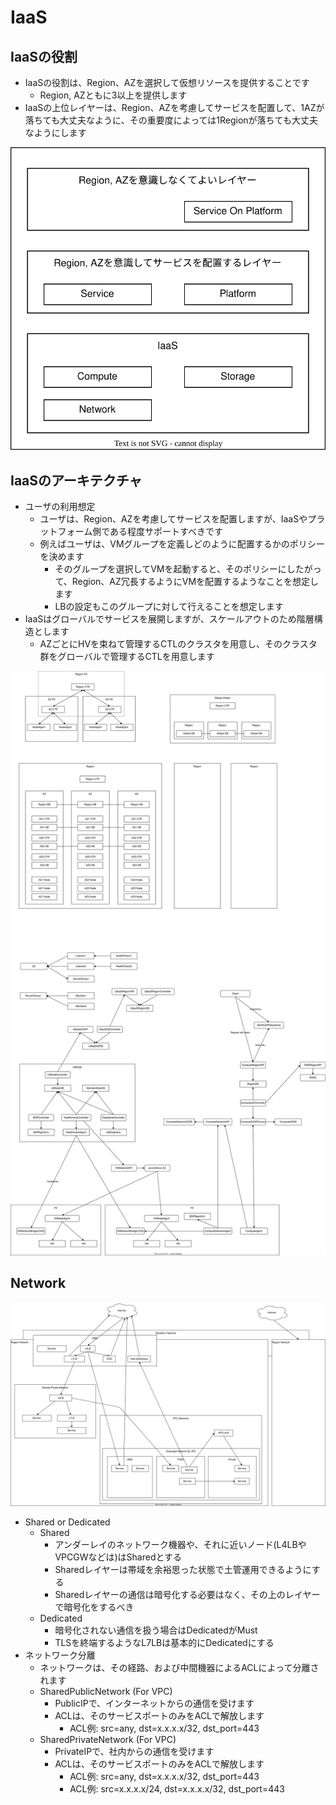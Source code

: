 # IaaS

## IaaSの役割

- IaaSの役割は、Region、AZを選択して仮想リソースを提供することです
  - Region, AZともに3以上を提供します
- IaaSの上位レイヤーは、Region、AZを考慮してサービスを配置して、1AZが落ちても大丈夫なように、その重要度によっては1Regionが落ちても大丈夫なようにします

![FailureDomainForService](./FailureDomainForService.dio.svg)


## IaaSのアーキテクチャ

- ユーザの利用想定
  - ユーザは、Region、AZを考慮してサービスを配置しますが、IaaSやプラットフォーム側である程度サポートすべきです
  - 例えばユーザは、VMグループを定義しどのように配置するかのポリシーを決めます
    - そのグループを選択してVMを起動すると、そのポリシーにしたがって、Region、AZ冗長するようにVMを配置するようなことを想定します
    - LBの設定もこのグループに対して行えることを想定します
- IaaSはグローバルでサービスを展開しますが、スケールアウトのため階層構造とします
  - AZごとにHVを束ねて管理するCTLのクラスタを用意し、そのクラスタ群をグローバルで管理するCTLを用意します

![IaaS](./IaaS.dio.svg)

## Network

![Network](./Network.dio.svg)

- Shared or Dedicated
  - Shared
    - アンダーレイのネットワーク機器や、それに近いノード(L4LBやVPCGWなどは)はSharedとする
    - Sharedレイヤーは帯域を余裕思った状態で土管運用できるようにする
    - Sharedレイヤーの通信は暗号化する必要はなく、その上のレイヤーで暗号化をするべき
  - Dedicated
    - 暗号化されない通信を扱う場合はDedicatedがMust
    - TLSを終端するようなL7LBは基本的にDedicatedにする
- ネットワーク分離
  - ネットワークは、その経路、および中間機器によるACLによって分離されます
  - SharedPublicNetwork (For VPC)
    - PublicIPで、インターネットからの通信を受けます
    - ACLは、そのサービスポートのみをACLで解放します
      - ACL例: src=any, dst=x.x.x.x/32, dst_port=443
  - SharedPrivateNetwork (For VPC)
    - PrivateIPで、社内からの通信を受けます
    - ACLは、そのサービスポートのみをACLで解放します
      - ACL例: src=any, dst=x.x.x.x/32, dst_port=443
      - ACL例: src=x.x.x.x/24, dst=x.x.x.x/32, dst_port=443